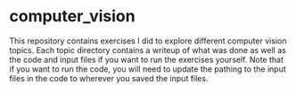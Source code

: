 # computer_vision

This repository contains exercises I did to explore different computer vision topics. Each topic directory contains a writeup of what was done as well as the code and input files if you want to run the exercises yourself. Note that if you want to run the code, you will need to update the pathing to the input files in the code to wherever you saved the input files.
